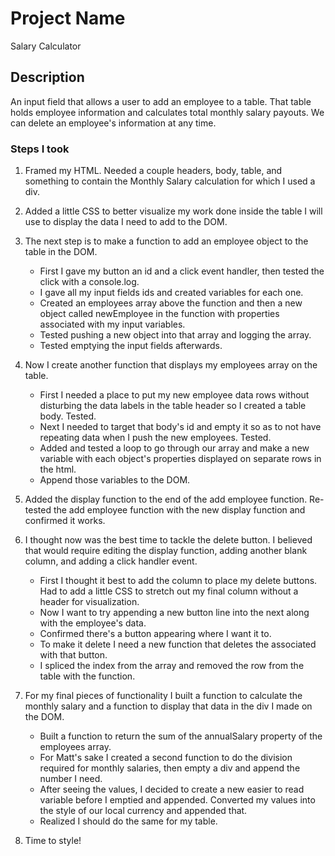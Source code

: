 # Project Name

Salary Calculator

## Description

An input field that allows a user to add an employee to a table.
That table holds employee information and calculates total monthly salary payouts.
We can delete an employee's information at any time.

### Steps I took

1.  Framed my HTML.  Needed a couple headers, body, table, and something to contain the Monthly Salary calculation for which I used a div.

2.  Added a little CSS to better visualize my work done inside the table I will use to display the data I need to add to the DOM.

3.  The next step is to make a function to add an employee object to the table in the DOM.
    -  First I gave my button an id and a click event handler, then tested the click with a console.log.
    -  I gave all my input fields ids and created variables for each one.
    -  Created an employees array above the function and then a new object called newEmployee in the function with properties associated with my input variables.
    -  Tested pushing a new object into that array and logging the array.
    -  Tested emptying the input fields afterwards.

4.  Now I create another function that displays my employees array on the table.
    -  First I needed a place to put my new employee data rows without disturbing the data labels in the table header so I created a table body. Tested.
    -  Next I needed to target that body's id and empty it so as to not have repeating data when I push the new employees. Tested.
    -  Added and tested a loop to go through our array and make a new variable with each object's properties displayed on separate rows in the html.
    -  Append those variables to the DOM.

5.  Added the display function to the end of the add employee function.  Re-tested the add employee function with the new display function and confirmed it works.

6.  I thought now was the best time to tackle the delete button.  I believed that would require editing the display function, adding another blank column, and adding a click handler event.
    -  First I thought it best to add the column to place my delete buttons.  Had to add a little CSS to stretch out my final column without a header for visualization.
    -  Now I want to try appending a new button line into the next <tr> along with the employee's data. 
    -  Confirmed there's a button appearing where I want it to.
    -  To make it delete I need a new function that deletes the <tr> associated with that button.
    -  I spliced the index from the array and removed the row from the table with the function.

7.  For my final pieces of functionality I built a function to calculate the monthly salary and a function to display that data in the div I made on the DOM.
    -  Built a function to return the sum of the annualSalary property of the employees array.
    -  For Matt's sake I created a second function to do the division required for monthly salaries, then empty a div and append the number I need.
    -  After seeing the values, I decided to create a new easier to read variable before I emptied and appended.  Converted my values into the style of our local currency and appended that.
    -  Realized I should do the same for my table.

8.  Time to style!
    